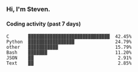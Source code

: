 ### Hi, I'm Steven.

#### Coding activity (past 7 days)
```
C       ▓▓▓▓▓▓▓▓▓▓▓▓▓▓▓▓▓▓▓▓▓▓▓▓▓▓▓▓▓▓  42.45%
Python  ▓▓▓▓▓▓▓▓▓▓▓▓▓▓▓▓▓               24.79%
other   ▓▓▓▓▓▓▓▓▓▓▓                     15.79%
Bash    ▓▓▓▓▓▓▓                         11.20%
JSON    ▓▓                               2.91%
Text    ▓▓                               2.85%
```
